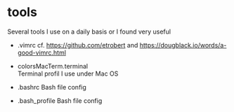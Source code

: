 # tools
Several tools I use on a daily basis or I found very useful

- .vimrc 
    cf. https://github.com/etrobert and 
    https://dougblack.io/words/a-good-vimrc.html

- colorsMacTerm.terminal  
    Terminal profil I use under Mac OS

- .bashrc
    Bash file config

- .bash_profile
    Bash file config
